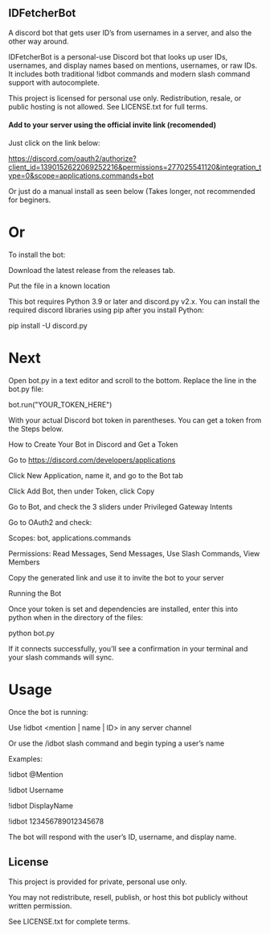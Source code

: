 ## IDFetcherBot
A discord bot that gets user ID’s from usernames in a server, and also the other way around.

IDFetcherBot is a personal-use Discord bot that looks up user IDs, usernames, and display names based on mentions, usernames, or raw IDs. It includes both traditional !idbot commands and modern slash command support with autocomplete.



This project is licensed for personal use only. Redistribution, resale, or public hosting is not allowed. See LICENSE.txt for full terms.

#### Add to your server using the official invite link (recomended)
Just click on the link below:

https://discord.com/oauth2/authorize?client_id=1390152622069252216&permissions=277025541120&integration_type=0&scope=applications.commands+bot





Or just do a manual install as seen below (Takes longer, not recommended for beginers.


# Or

To install the bot:

Download the latest release from the releases tab.

Put the file in a known location

This bot requires Python 3.9 or later and discord.py v2.x. You can install the required discord libraries using pip after you install Python:

pip install -U discord.py

# Next

Open bot.py  in a text editor and scroll to the bottom. Replace the line in the bot.py file:

bot.run("YOUR_TOKEN_HERE")

With your actual Discord bot token in parentheses. You can get a token from the Steps below.

How to Create Your Bot in Discord and Get a Token

Go to https://discord.com/developers/applications

Click New Application, name it, and go to the Bot tab

Click Add Bot, then under Token, click Copy

Go to Bot, and check the 3 sliders under Privileged Gateway Intents

Go to OAuth2 and check:

Scopes: bot, applications.commands

Permissions: Read Messages, Send Messages, Use Slash Commands, View Members

Copy the generated link and use it to invite the bot to your server

Running the Bot


Once your token is set and dependencies are installed, enter this into python when in the directory of the files:

python bot.py

If it connects successfully, you’ll see a confirmation in your terminal and your slash commands will sync.

# Usage


Once the bot is running:

Use !idbot <mention | name | ID> in any server channel

Or use the /idbot slash command and begin typing a user’s name



Examples:

!idbot @Mention

!idbot Username

!idbot DisplayName

!idbot 123456789012345678

The bot will respond with the user’s ID, username, and display name.

## License


This project is provided for private, personal use only.

You may not redistribute, resell, publish, or host this bot publicly without written permission.



See LICENSE.txt for complete terms.
